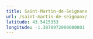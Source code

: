 ```yaml
---
title: Saint-Martin-de-Seignanx
url: /saint-martin-de-seignanx/
latitude: 43.5415353
longitude: -1.3870972000000001
---
```

